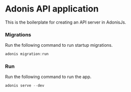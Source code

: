 # Adonis API application

This is the boilerplate for creating an API server in AdonisJs.

### Migrations

Run the following command to run startup migrations.

```js
adonis migration:run
```
### Run

Run the following command to run the app.

```js
adonis serve --dev
```

